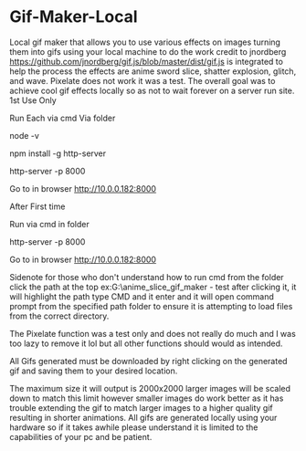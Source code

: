 # Gif-Maker-Local
Local gif maker that allows you to use various effects on images turning them into gifs using your local machine to do the work credit to jnordberg https://github.com/jnordberg/gif.js/blob/master/dist/gif.js is integrated to help the process the effects are anime sword slice, shatter explosion, glitch, and wave. Pixelate does not work it was a test. The overall goal was to achieve cool gif effects locally so as not to wait forever on a server run site.
1st Use Only

Run Each via cmd Via folder

node -v

npm install -g http-server

http-server -p 8000

Go to in browser
http://10.0.0.182:8000


After First time

Run via cmd in folder

http-server -p 8000

Go to in browser
http://10.0.0.182:8000


Sidenote
for those who don't understand how to run
cmd from the folder click the path at the 
top ex:G:\anime_slice_gif_maker - test
after clicking it, it will highlight the path 
type CMD and it enter and it will open command
prompt from the specified path folder to ensure
it is attempting to load files from the correct
directory.

The Pixelate function was a test only and does not really do much and I was too lazy
to remove it lol but all other functions should would as intended.

All Gifs generated must be downloaded by right clicking on the generated gif 
and saving them to your desired location.

The maximum size it will output is 2000x2000 larger images will be scaled down 
to match this limit however smaller images do work better as it has trouble 
extending the gif to match larger images to a higher quality gif resulting in 
shorter animations. All gifs are generated locally using your hardware so if
it takes awhile please understand it is limited to the capabilities of your pc 
and be patient.



